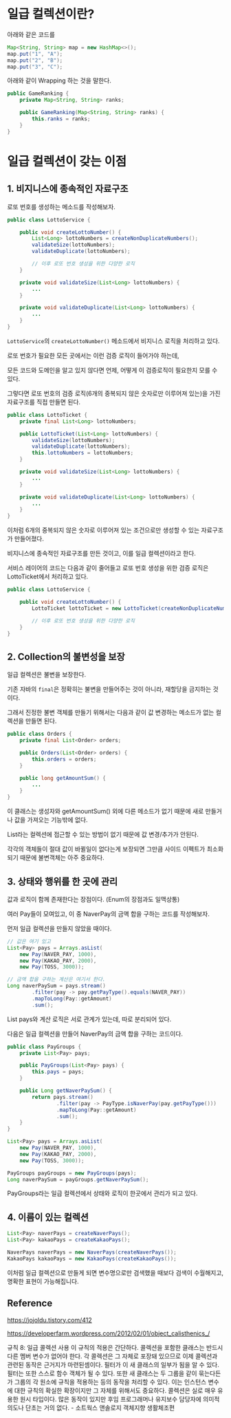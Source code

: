 <!-- # 0. Overview

이펙티브 자바 **아이템16. public 클래스에서는 public 필드가 아닌 접근자 메소드를 사용하라**를 보고 공부한 내용을 정리했다. -->

# 일급 컬렉션이란?

아래와 같은 코드를 

```java
Map<String, String> map = new HashMap<>();
map.put("1", "A");
map.put("2", "B");
map.put("3", "C");
```

아래와 같이 Wrapping 하는 것을 말한다.

```java
public GameRanking {
    private Map<String, String> ranks;

    public GameRanking(Map<String, String> ranks) {
        this.ranks = ranks;
    }
}
```

# 일급 컬렉션이 갖는 이점

## 1. 비지니스에 종속적인 자료구조

로또 번호를 생성하는 메소드를 작성해보자.

```java
public class LottoService {

    public void createLottoNumber() {
        List<Long> lottoNumbers = createNonDuplicateNumbers();
        validateSize(lottoNumbers);
        validateDuplicate(lottoNumbers);

        // 이후 로또 번호 생성을 위한 다양한 로직
    }

    private void validateSize(List<Long> lottoNumbers) {
        ...
    }

    private void validateDuplicate(List<Long> lottoNumbers) {
        ...
    }
}

```

`LottoService`의 `createLottoNumber()` 메소드에서 비지니스 로직을 처리하고 있다.

로또 번호가 필요한 모든 곳에서는 이런 검증 로직이 들어가야 하는데,

모든 코드와 도메인을 알고 있지 않다면 언제, 어떻게 이 검증로직이 필요한지 모를 수 있다.

그렇다면 로또 번호의 검증 로직(6개의 중복되지 않은 숫자로만 이루어져 있는)을 가진 자료구조를 직접 만들면 된다.

```java
public class LottoTicket {
    private final List<Long> lottoNumbers;

    public LottoTicket(List<Long> lottoNumbers) {
        validateSize(lottoNumbers);
        validateDuplicate(lottoNumbers);
        this.lottoNumbers = lottoNumbers;
    }

    private void validateSize(List<Long> lottoNumbers) {
        ...
    }

    private void validateDuplicate(List<Long> lottoNumbers) {
        ...
    }
}
```

이처럼 6개의 중복되지 않은 숫자로 이루어져 있는 조건으로만 생성할 수 있는 자료구조가 만들어졌다.

비지니스에 종속적인 자료구조를 만든 것이고, 이를 일급 컬렉션이라고 한다.

서비스 레이어의 코드는 다음과 같이 줄어들고 로또 번호 생성을 위한 검증 로직은 LottoTicket에서 처리하고 있다.

```java
public class LottoService {

    public void createLottoNumber() {
        LottoTicket lottoTicket = new LottoTicket(createNonDuplicateNumbers());

        // 이후 로또 번호 생성을 위한 다양한 로직
    }
}
```

## 2. Collection의 불변성을 보장

일급 컬렉션은 불변을 보장한다.

기존 자바의 `final`은 정확히는 불변을 만들어주는 것이 아니라, 재할당을 금지하는 것이다.

그래서 진정한 불변 객체를 만들기 위해서는 다음과 같이 값 변경하는 메소드가 없는 컬렉션을 만들면 된다.

```java
public class Orders {
    private final List<Order> orders;

    public Orders(List<Order> orders) {
        this.orders = orders;
    }

    public long getAmountSum() {
        ...
    }
}
```

이 클래스는 생성자와 getAmountSum() 외에 다른 메소드가 없기 때문에 새로 만들거나 값을 가져오는 기능밖에 없다.

List라는 컬렉션에 접근할 수 있는 방법이 없기 때문에 값 변경/추가가 안된다.

각각의 객체들이 절대 값이 바뀔일이 없다는게 보장되면 그만큼 사이드 이펙트가 최소화되기 때문에 불변객체는 아주 중요하다.

## 3. 상태와 행위를 한 곳에 관리

값과 로직이 함께 존재한다는 장점이다. (Enum의 장점과도 일맥상통)

여러 Pay들이 모여있고, 이 중 NaverPay의 금액 합을 구하는 코드를 작성해보자.

먼저 일급 컬렉션을 만들지 않았을 때이다.

```java
// 값은 여기 있고
List<Pay> pays = Arrays.asList(
    new Pay(NAVER_PAY, 1000),
    new Pay(KAKAO_PAY, 2000),
    new Pay(TOSS, 3000));

// 금액 합을 구하는 계산은 여기서 한다.
Long naverPaySum = pays.stream()
        .filter(pay -> pay.getPayType().equals(NAVER_PAY))
        .mapToLong(Pay::getAmount)
        .sum();
```

List<Pay> pays와 계산 로직은 서로 관계가 있는데, 따로 분리되어 있다.

다음은 일급 컬렉션을 만들어 NaverPay의 금액 합을 구하는 코드이다.

```java
public class PayGroups {
    private List<Pay> pays;

    public PayGroups(List<Pay> pays) {
        this.pays = pays;
    }

    public Long getNaverPaySum() {
        return pays.stream()
                .filter(pay -> PayType.isNaverPay(pay.getPayType()))
                .mapToLong(Pay::getAmount)
                .sum();
    }
}
```

```java
List<Pay> pays = Arrays.asList(
    new Pay(NAVER_PAY, 1000),
    new Pay(KAKAO_PAY, 2000),
    new Pay(TOSS, 3000));

PayGroups payGroups = new PayGroups(pays);
Long naverPaySum = payGroups.getNaverPaySum();
```

PayGroups라는 일급 컬렉션에서 상태와 로직이 한곳에서 관리가 되고 있다.

## 4. 이름이 있는 컬렉션

```java
List<Pay> naverPays = createNaverPays();
List<Pay> kakaoPays = createKakaoPays();
````

```java
NaverPays naverPays = new NaverPays(createNaverPays());
KakaoPays kakaoPays = new KakaoPays(createKakaoPays());
```

이처럼 일급 컬렉션으로 만들게 되면 변수명으로만 검색했을 때보다 검색이 수월해지고, 명확한 표현이 가능해집니다.

## Reference

https://jojoldu.tistory.com/412

https://developerfarm.wordpress.com/2012/02/01/object_calisthenics_/

규칙 8: 일급 콜렉션 사용
이 규칙의 적용은 간단하다.
콜렉션을 포함한 클래스는 반드시 다른 멤버 변수가 없어야 한다.
각 콜렉션은 그 자체로 포장돼 있으므로 이제 콜렉션과 관련된 동작은 근거지가 마련된셈이다.
필터가 이 새 클래스의 일부가 됨을 알 수 있다.
필터는 또한 스스로 함수 객체가 될 수 있다.
또한 새 클래스는 두 그룹을 같이 묶는다든가 그룹의 각 원소에 규칙을 적용하는 등의 동작을 처리할 수 있다.
이는 인스턴스 변수에 대한 규칙의 확실한 확장이지만 그 자체를 위해서도 중요하다.
콜렉션은 실로 매우 유용한 원시 타입이다.
많은 동작이 있지만 후임 프로그래머나 유지보수 담당자에 의미적 의도나 단초는 거의 없다. - 소트웍스 앤솔로지 객체지향 생활체조편


